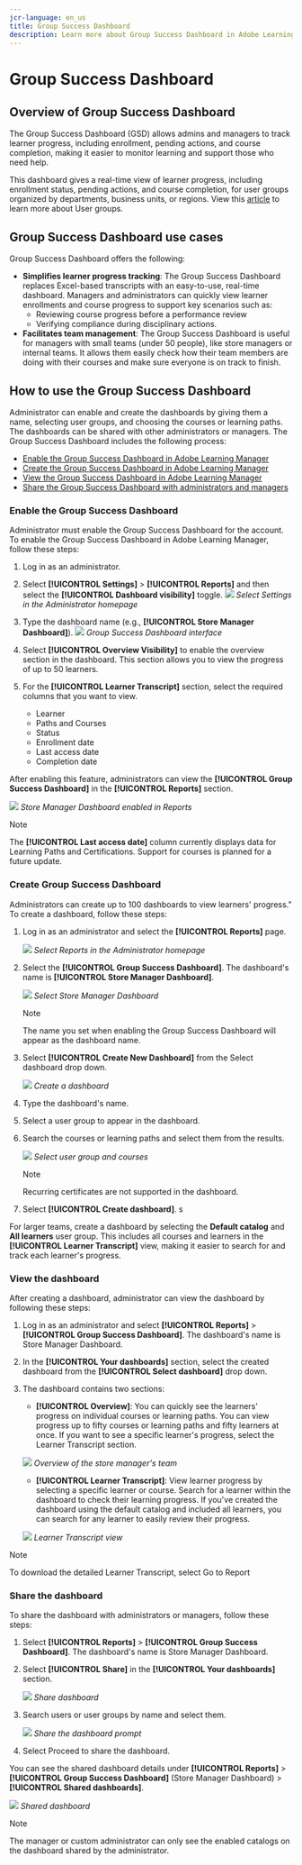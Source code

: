 ```yaml
---
jcr-language: en_us
title: Group Success Dashboard
description: Learn more about Group Success Dashboard in Adobe Learning Manager
---
```

# Group Success Dashboard

## Overview of Group Success Dashboard

The Group Success Dashboard (GSD) allows admins and managers to track learner progress, including enrollment, pending actions, and course completion, making it easier to monitor learning and support those who need help. 

This dashboard gives a real-time view of learner progress, including enrollment status, pending actions, and course completion, for user groups organized by departments, business units, or regions. View this [article](/help/migrated/administrators/feature-summary/add-users-user-groups.md) to learn more about User groups.

## Group Success Dashboard use cases

Group Success Dashboard offers the following:

* **Simplifies learner progress tracking**: The Group Success Dashboard replaces Excel-based transcripts with an easy-to-use, real-time dashboard. Managers and administrators can quickly view learner enrollments and course progress to support key scenarios such as:
   * Reviewing course progress before a performance review
   * Verifying compliance during disciplinary actions.
* **Facilitates team management**: The Group Success Dashboard is useful for managers with small teams (under 50 people), like store managers or internal teams. It allows them easily check how their team members are doing with their courses and make sure everyone is on track to finish.

## How to use the Group Success Dashboard

Administrator can enable and create the dashboards by giving them a name, selecting user groups, and choosing the courses or learning paths. The dashboards can be shared with other administrators or managers. The Group Success Dashboard includes the following process:

* [Enable the Group Success Dashboard in Adobe Learning Manager](/help/migrated/administrators/feature-summary/group-success-dashboard.md#enable-the-group-success-dashboard)
* [Create the Group Success Dashboard in Adobe Learning Manager](/help/migrated/administrators/feature-summary/group-success-dashboard.md#create-group-success-dashboard)
* [View the Group Success Dashboard in Adobe Learning Manager](/help/migrated/administrators/feature-summary/group-success-dashboard.md#view-the-dashboard)
* [Share the Group Success Dashboard with administrators and managers](/help/migrated/administrators/feature-summary/group-success-dashboard.md#share-the-dashboard)

### Enable the Group Success Dashboard

Administrator must enable the Group Success Dashboard for the account. To enable the Group Success Dashboard in Adobe Learning Manager, follow these steps:

1. Log in as an administrator.
2. Select **[!UICONTROL Settings]** > **[!UICONTROL Reports]** and then select the **[!UICONTROL Dashboard visibility]** toggle.
   ![](assets/go-to-settings.png)
   _Select Settings in the Administrator homepage_
3. Type the dashboard name (e.g., **[!UICONTROL Store Manager Dashboard]**).
   ![](assets/enable-gsd.png)
   _Group Success Dashboard interface_
4. Select **[!UICONTROL Overview Visibility]** to enable the overview section in the dashboard. This section allows you to view the progress of up to 50 learners. 
5. For the **[!UICONTROL Learner Transcript]** section, select the required columns that you want to view.

   * Learner
   * Paths and Courses
   * Status
   * Enrollment date
   * Last access date
   * Completion date

After enabling this feature, administrators can view the **[!UICONTROL Group Success Dashboard]** in the **[!UICONTROL Reports]** section.

![](assets/team-gsd-dashboard.png)
_Store Manager Dashboard enabled in Reports_

>[!NOTE]
>
>The **[!UICONTROL Last access date]** column currently displays data for Learning Paths and Certifications. Support for courses is planned for a future update.

### Create Group Success Dashboard

Administrators can create up to 100 dashboards to view learners' progress." To create a dashboard, follow these steps:

1. Log in as an administrator and select the **[!UICONTROL Reports]** page.
 
   ![](assets/go-to-reports.png)
   _Select Reports in the Administrator homepage_

2. Select the **[!UICONTROL Group Success Dashboard]**. The dashboard's name is **[!UICONTROL Store Manager Dashboard]**. 
 
   ![](assets/team-gsd-dashboard.png)
   _Select Store Manager Dashboard_

   >[!NOTE]
   >
   >The name you set when enabling the Group Success Dashboard will appear as the dashboard name.

3. Select **[!UICONTROL Create New Dashboard]** from the Select dashboard drop down.
 
   ![](assets/create-gsd-1.png)
   _Create a dashboard_

4. Type the dashboard's name.
5. Select a user group to appear in the dashboard.
6. Search the courses or learning paths and select them from the results.
 
   ![](assets/create-gsd.png)
   _Select user group and courses_

   >[!NOTE]
   >
   >Recurring certificates are not supported in the dashboard.

7. Select **[!UICONTROL Create dashboard]**. s 

For larger teams, create a dashboard by selecting the **Default catalog** and **All learners** user group. This includes all courses and learners in the **[!UICONTROL Learner Transcript]** view, making it easier to search for and track each learner's progress.

### View the dashboard

After creating a dashboard, administrator can view the dashboard by following these steps:

1. Log in as an administrator and select **[!UICONTROL Reports]** > **[!UICONTROL Group Success Dashboard]**. The dashboard's name is Store Manager Dashboard. 
2. In the **[!UICONTROL Your dashboards]** section, select the created dashboard from the **[!UICONTROL Select dashboard]** drop down. 
3. The dashboard contains two sections:
   * **[!UICONTROL Overview]**: You can quickly see the learners' progress on individual courses or learning paths. You can view progress up to fifty courses or learning paths and fifty learners at once. If you want to see a specific learner's progress, select the Learner Transcript section.
 
   ![](assets/overview.png)
   _Overview of the store manager's team_
  
   * **[!UICONTROL Learner Transcript]**: View learner progress by selecting a specific learner or course. Search for a learner within the dashboard to check their learning progress. If you've created the dashboard using the default catalog and included all learners, you can search for any learner to easily review their progress.

   ![](assets/learner-transcript.png)
    _Learner Transcript view_

>[!NOTE]
>
>To download the detailed Learner Transcript, select Go to Report

### Share the dashboard

To share the dashboard with administrators or managers, follow these steps:

1. Select **[!UICONTROL Reports]** > **[!UICONTROL Group Success Dashboard]**. The dashboard's name is Store Manager Dashboard. 
2. Select **[!UICONTROL Share]** in the **[!UICONTROL Your dashboards]** section. 
 
   ![](assets/share-dashboard.png)
   _Share dashboard_

3. Search users or user groups by name and select them.

   ![](assets/share-gsd.png) 
   _Share the dashboard prompt_

4. Select Proceed to share the dashboard.

You can see the shared dashboard details under **[!UICONTROL Reports]** > **[!UICONTROL Group Success Dashboard]** (Store Manager Dashboard) > **[!UICONTROL Shared dashboards]**.
 
![](assets/shared-dashboard.png) 
_Shared dashboard_

>[!NOTE]
>
>The manager or custom administrator can only see the enabled catalogs on the dashboard shared by the administrator.
